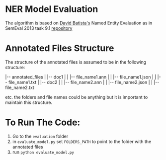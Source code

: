 # NER Model Evaluation
The algorithm is based on [David Batista's](https://www.davidsbatista.net/blog/2018/05/09/Named_Entity_Evaluation/) Named Entity Evaluation as in SemEval 2013 task 9.1 [repository](https://github.com/davidsbatista/NER-Evaluation)

# Annotated Files Structure
The structure of the annotated files is assumed to be in the following structure:

|-- annotated_files
|   |-- doc1
|   |   |-- file_name1.ann
|   |   |-- file_name1.json
|   |   |-- file_name1.txt
|   |-- doc2
|   |   |-- file_name2.ann
|   |   |-- file_name2.json
|   |   |-- file_name2.txt

etc. the folders and file names could be anything but it is important to maintain this structure.

# To Run The Code:
1. Go to the `evaluation` folder
2. in `evaluate_model.py` set `FOLDERS_PATH` to point to the folder with the annotated files
3. run `python evaluate_model.py`